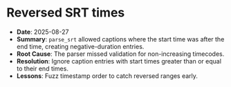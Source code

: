 # Reversed SRT times

- **Date**: 2025-08-27
- **Summary**: `parse_srt` allowed captions where the start time was after the end time, creating negative-duration entries.
- **Root Cause**: The parser missed validation for non-increasing timecodes.
- **Resolution**: Ignore caption entries with start times greater than or equal to their end times.
- **Lessons**: Fuzz timestamp order to catch reversed ranges early.

